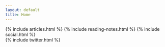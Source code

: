 ```yaml
---
layout: default
title: Home
---   
```


<div class="col-md-6">
    {% include articles.html %}
    {% include reading-notes.html %}
    {% include social.html %}    
</div>

<div class="col-md-6">   
    {% include twitter.html %}
</div>    